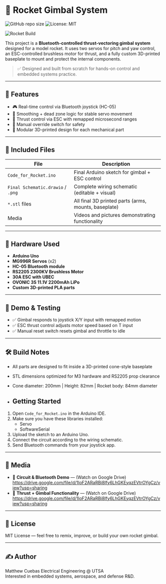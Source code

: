 # 🚀 Rocket Gimbal System
![GitHub repo size](https://img.shields.io/github/repo-size/matthew56391/rocket-gimbal-system)
![License: MIT](https://img.shields.io/badge/License-MIT-yellow.svg)

![Rocket Build](https://drive.google.com/file/d/1Il-xUT7Q_sEY_sdj5F8KUF_tGNteUiek/view?usp=sharing)

This project is a **Bluetooth-controlled thrust-vectoring gimbal system** designed for a model rocket. It uses two servos for pitch and yaw control, an ESC-controlled brushless motor for thrust, and a fully custom 3D-printed baseplate to mount and protect the internal components.

> ✅ Designed and built from scratch for hands-on control and embedded systems practice.

---

## 🎯 Features
- 🎮 Real-time control via Bluetooth joystick (HC-05)
- 🧠 Smoothing + dead zone logic for stable servo movement
- 🛞 Thrust control via ESC with remapped microsecond ranges
- 🚨 Manual override switch for safety
- 🧩 Modular 3D-printed design for each mechanical part

---

## 📁 Included Files

| File | Description |
|------|-------------|
| `Code_for_Rocket.ino` | Final Arduino sketch for gimbal + ESC control |
| `Final Schematic.drawio` / `.png` | Complete wiring schematic (editable + visual) |
| `*.stl` files | All final 3D printed parts (arms, mounts, baseplate) |
| Media | Videos and pictures demonstrating functionality |

---

## 🔧 Hardware Used

- **Arduino Uno**
- **MG996R Servos** (x2)
- **HC-05 Bluetooth module**
- **RS2205 2300KV Brushless Motor**
- **30A ESC with UBEC**
- **OVONIC 3S 11.1V 2200mAh LiPo**
- **Custom 3D-printed PLA parts**

---

## 🧪 Demo & Testing

- ✅ Gimbal responds to joystick X/Y input with remapped motion
- ✅ ESC thrust control adjusts motor speed based on T input
- ✅ Manual reset switch resets gimbal and throttle to idle

---

## 🛠️ Build Notes

- All parts are designed to fit inside a 3D-printed cone-style baseplate
- STL dimensions optimized for M3 hardware and RS2205 prop clearance
- Cone diameter: 200mm | Height: 82mm | Rocket body: 84mm diameter

- ## Getting Started

1. Open `Code_for_Rocket.ino` in the Arduino IDE.
2. Make sure you have these libraries installed:
   - Servo
   - SoftwareSerial
3. Upload the sketch to an Arduino Uno.
4. Connect the circuit according to the wiring schematic.
5. Send Bluetooth commands from your joystick app.

---

## 📸 Media

- 🔌 **Circuit & Bluetooth Demo** — (Watch on Google Drive) https://drive.google.com/file/d/1IoF2ARaRBi8Ify6LhGKEyqzEVtrOYgCz/view?usp=sharing
- 🎥 **Thrust + Gimbal Functionality** — (Watch on Google Drive) https://drive.google.com/file/d/1IoF2ARaRBi8Ify6LhGKEyqzEVtrOYgCz/view?usp=sharing

---

## 📜 License

MIT License — feel free to remix, improve, or build your own rocket gimbal.

---

## ✍️ Author

Matthew Cuebas 
Electrical Engineering @ UTSA  
Interested in embedded systems, aerospace, and defense R&D.


